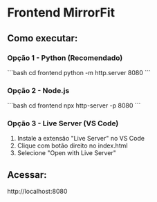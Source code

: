 # Frontend MirrorFit

## Como executar:

### Opção 1 - Python (Recomendado)
\`\`\`bash
cd frontend
python -m http.server 8080
\`\`\`

### Opção 2 - Node.js
\`\`\`bash
cd frontend
npx http-server -p 8080
\`\`\`

### Opção 3 - Live Server (VS Code)
1. Instale a extensão "Live Server" no VS Code
2. Clique com botão direito no index.html
3. Selecione "Open with Live Server"

## Acessar:
http://localhost:8080
